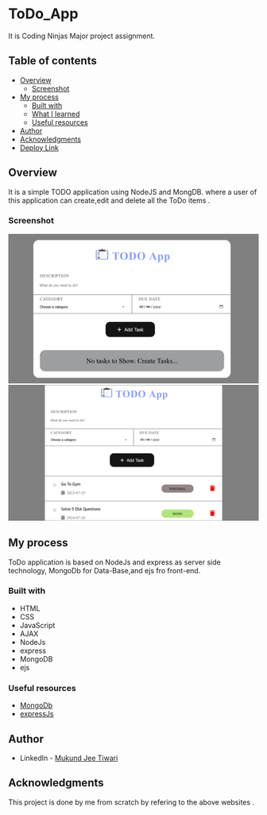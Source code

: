 # ToDo_App

It is  Coding Ninjas Major project assignment.

## Table of contents

- [Overview](#overview)
  - [Screenshot](#screenshot)
- [My process](#my-process)
  - [Built with](#built-with)
  - [What I learned](#what-i-learned)
  - [Useful resources](#useful-resources)
- [Author](#author)
- [Acknowledgments](#acknowledgments)
- [Deploy Link](#deployed-link)

## Overview

It is a simple TODO application using NodeJS and MongDB. where a user of this application can create,edit and delete all the ToDo items .

### Screenshot

![](assets/images/image1.png)
![](assets/images/Screenshot.png)

## My process

ToDo application is based on NodeJs and express as server side technology, MongoDb for Data-Base,and ejs fro front-end.  
### Built with

- HTML
- CSS
- JavaScript
- AJAX
- NodeJs
- express
- MongoDB
- ejs
### Useful resources

- [MongoDb](https://mongoosejs.com/)
- [expressJs](https://expressjs.com/)

## Author

- LinkedIn - [Mukund Jee Tiwari](https://www.linkedin.com/in/mukund-jee-tiwari/)


## Acknowledgments

This project is done by me from scratch by refering to the above websites .

<!-- ## Deployed Link -->
<!-- -[TODO APP](https://gentle-hollows-01032.herokuapp.com/) -->